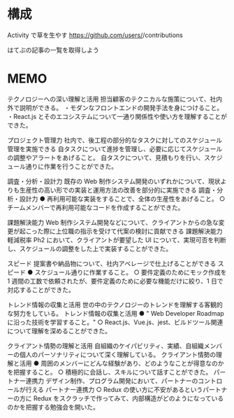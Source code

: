 # 構成

Activity で草を生やす
https://github.com/users/<username>/contributions

はてぶの記事の一覧を取得しよう

# MEMO

テクノロジーへの深い理解と活用
担当顧客のテクニカルな施策について、社内外で説明ができる。
・モダンなフロントエンドの開発手法を身につけること。
・React.js とそのエコシステムについて一通り関係性や使い方を理解することができた。

プロジェクト管理力
社内で、後工程の部分的なタスクに対してのスケジュール管理を実施できる
自タスクについて進捗を管理し、必要に応じてスケジュールの調整やアラートをあげること。
自タスクについて、見積もりを行い、スケジュール通りに作業を行うことができた。

調査・分析・設計力 既存の Web 制作システム開発のいずれかについて、現状よりも生産性の高い形での実装と運用方法の改善を部分的に実施できる 調査・分析・設計力 ● 再利用可能な実装をすることで、全体の生産性をあげること。 ○ チームメンバーで再利用可能なコードを作成することができた。

課題解決能力
Web 制作システム開発などについて、クライアントからの急な変更が起こった際に上位職の指示を受けて代案の検討に貢献できる 課題解決能力
軽減税率 Ph2 において、クライアントが要望した UI について、実現可否を判断し、スケジュールの調整をした上で実装することができた。

スピード 提案書や納品物について、社内アベレージで仕上げることができる スピード ● スケジュール通りに作業すること。 ○ 要件定義のためにモック作成を 1 週間の工数で依頼されたが、要件定義のために必要な機能だけに絞り、1 日で対応することができた。

トレンド情報の収集と活用 世の中のテクノロジーのトレンドを理解する客観的な努力をしている。 トレンド情報の収集と活用 ● "
Web Developer Roadmap に沿った技術を学習すること。" ○ React.js、Vue.js、jest、ビルドツール関連について理解を深めることができた。

クライアント情勢の理解と活用 自組織のケイパビリティ、実績、自組織メンバーの個人のパーソナリティについて深く理解している。 クライアント情勢の理解と活用 ● 周囲のメンバーにどんな経験があり、どのようなことが得意なのかを把握すること。 ○ 積極的に会話し、スキルについて話すことができた。
パートナー連携力 デザイン制作、プログラム開発において、パートナーのコントロールが行える パートナー連携力 ○ Redux の使い方に不安があるというパートナーの方に Redux をスクラッチで作ってみて、内部構造がどのようになっているのかを把握する勉強会を開いた。
